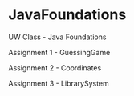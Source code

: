 # JavaFoundations
UW Class - Java Foundations

Assignment 1 - GuessingGame

Assignment 2 - Coordinates

Assignment 3 - LibrarySystem
